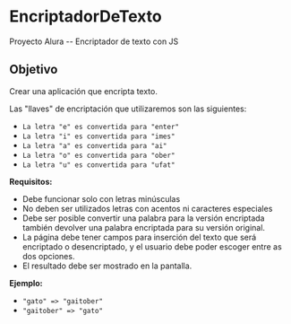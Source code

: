 # EncriptadorDeTexto
Proyecto Alura -- Encriptador de texto con JS

## Objetivo
Crear una aplicación que encripta texto.

Las "llaves" de encriptación que utilizaremos son las siguientes:
- `La letra "e" es convertida para "enter"`
- `La letra "i" es convertida para "imes"`
- `La letra "a" es convertida para "ai"`
- `La letra "o" es convertida para "ober"`
- `La letra "u" es convertida para "ufat"`

**Requisitos:**
- Debe funcionar solo con letras minúsculas
- No deben ser utilizados letras con acentos ni caracteres especiales
- Debe ser posible convertir una palabra para la versión encriptada también devolver una palabra encriptada para su versión original.
- La página debe tener campos para 
inserción del texto que será encriptado o desencriptado, y el usuario debe poder escoger entre as dos opciones.
- El resultado debe ser mostrado en la pantalla.

**Ejemplo:**
- `"gato" => "gaitober"`
- `"gaitober" => "gato"`
